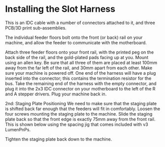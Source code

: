# Installing the Slot Harness

This is an IDC cable with a number of connectors attached to it, and three PCB/3D print sub-assemblies.

The individual feeder floors bolt onto the front (or back) rail on your machine, and allow the feeder to communicate with the motherboard.

Attach three feeder floors onto your front rail, with the printed peg on the back side of the rail, and the gold-plated pads facing up at you. Mount using an allen key.
Be sure that all three of them are placed at least 100mm away from the far left of the rail, and 30mm apart from each other. 
Make sure your machine is powered off. One end of the harness will have a plug inserted into the connector; this contains the termination resistor for the bus. Take the remaining end of the harness with the empty connector, and plug it into the 2x3 IDC connector on your motherboard to the left of the R and A stepper drivers. 
Plug your machine back in.


2nd: Staging Plate Positioning
We need to make sure that the staging plate is shifted back far enough that the feeders will fit in comfortably. Loosen the four screws mounting the staging plate to the machine.
Slide the staging plate back so that the front edge is exactly 75mm away from the front rail. This is shown below using the spacing jig that comes included with v3 LumenPnPs.

Tighten the staging plate back down to the machine.

